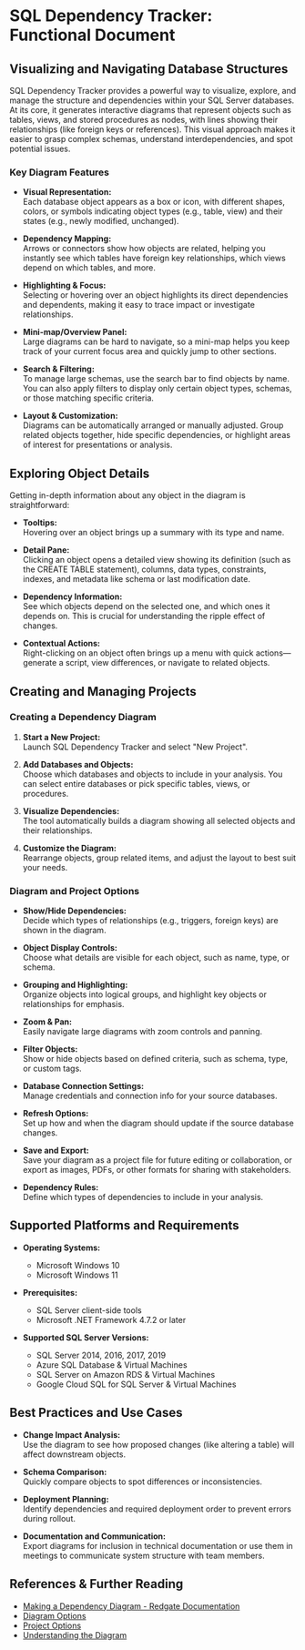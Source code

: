 # SQL Dependency Tracker: Functional Document

## Visualizing and Navigating Database Structures

SQL Dependency Tracker provides a powerful way to visualize, explore, and manage the structure and dependencies within your SQL Server databases. At its core, it generates interactive diagrams that represent objects such as tables, views, and stored procedures as nodes, with lines showing their relationships (like foreign keys or references). This visual approach makes it easier to grasp complex schemas, understand interdependencies, and spot potential issues.

### Key Diagram Features

- **Visual Representation:**  
  Each database object appears as a box or icon, with different shapes, colors, or symbols indicating object types (e.g., table, view) and their states (e.g., newly modified, unchanged).

- **Dependency Mapping:**  
  Arrows or connectors show how objects are related, helping you instantly see which tables have foreign key relationships, which views depend on which tables, and more.

- **Highlighting & Focus:**  
  Selecting or hovering over an object highlights its direct dependencies and dependents, making it easy to trace impact or investigate relationships.

- **Mini-map/Overview Panel:**  
  Large diagrams can be hard to navigate, so a mini-map helps you keep track of your current focus area and quickly jump to other sections.

- **Search & Filtering:**  
  To manage large schemas, use the search bar to find objects by name. You can also apply filters to display only certain object types, schemas, or those matching specific criteria.

- **Layout & Customization:**  
  Diagrams can be automatically arranged or manually adjusted. Group related objects together, hide specific dependencies, or highlight areas of interest for presentations or analysis.

## Exploring Object Details

Getting in-depth information about any object in the diagram is straightforward:

- **Tooltips:**  
  Hovering over an object brings up a summary with its type and name.
  
- **Detail Pane:**  
  Clicking an object opens a detailed view showing its definition (such as the CREATE TABLE statement), columns, data types, constraints, indexes, and metadata like schema or last modification date.

- **Dependency Information:**  
  See which objects depend on the selected one, and which ones it depends on. This is crucial for understanding the ripple effect of changes.

- **Contextual Actions:**  
  Right-clicking on an object often brings up a menu with quick actions—generate a script, view differences, or navigate to related objects.

## Creating and Managing Projects

### Creating a Dependency Diagram

1. **Start a New Project:**  
   Launch SQL Dependency Tracker and select "New Project".

2. **Add Databases and Objects:**  
   Choose which databases and objects to include in your analysis. You can select entire databases or pick specific tables, views, or procedures.

3. **Visualize Dependencies:**  
   The tool automatically builds a diagram showing all selected objects and their relationships.

4. **Customize the Diagram:**  
   Rearrange objects, group related items, and adjust the layout to best suit your needs.

### Diagram and Project Options

- **Show/Hide Dependencies:**  
  Decide which types of relationships (e.g., triggers, foreign keys) are shown in the diagram.

- **Object Display Controls:**  
  Choose what details are visible for each object, such as name, type, or schema.

- **Grouping and Highlighting:**  
  Organize objects into logical groups, and highlight key objects or relationships for emphasis.

- **Zoom & Pan:**  
  Easily navigate large diagrams with zoom controls and panning.

- **Filter Objects:**  
  Show or hide objects based on defined criteria, such as schema, type, or custom tags.

- **Database Connection Settings:**  
  Manage credentials and connection info for your source databases.

- **Refresh Options:**  
  Set up how and when the diagram should update if the source database changes.

- **Save and Export:**  
  Save your diagram as a project file for future editing or collaboration, or export as images, PDFs, or other formats for sharing with stakeholders.

- **Dependency Rules:**  
  Define which types of dependencies to include in your analysis.

## Supported Platforms and Requirements

- **Operating Systems:**  
  - Microsoft Windows 10  
  - Microsoft Windows 11

- **Prerequisites:**  
  - SQL Server client-side tools  
  - Microsoft .NET Framework 4.7.2 or later

- **Supported SQL Server Versions:**  
  - SQL Server 2014, 2016, 2017, 2019  
  - Azure SQL Database & Virtual Machines  
  - SQL Server on Amazon RDS & Virtual Machines  
  - Google Cloud SQL for SQL Server & Virtual Machines

## Best Practices and Use Cases

- **Change Impact Analysis:**  
  Use the diagram to see how proposed changes (like altering a table) will affect downstream objects.

- **Schema Comparison:**  
  Quickly compare objects to spot differences or inconsistencies.

- **Deployment Planning:**  
  Identify dependencies and required deployment order to prevent errors during rollout.

- **Documentation and Communication:**  
  Export diagrams for inclusion in technical documentation or use them in meetings to communicate system structure with team members.

## References & Further Reading

- [Making a Dependency Diagram - Redgate Documentation](https://documentation.red-gate.com/sdt3/making-a-dependency-diagram)
- [Diagram Options](https://documentation.red-gate.com/sdt3/making-a-dependency-diagram/diagram-options)
- [Project Options](https://documentation.red-gate.com/sdt3/making-a-dependency-diagram/project-options)
- [Understanding the Diagram](https://documentation.red-gate.com/sdt3/understanding-the-diagram)